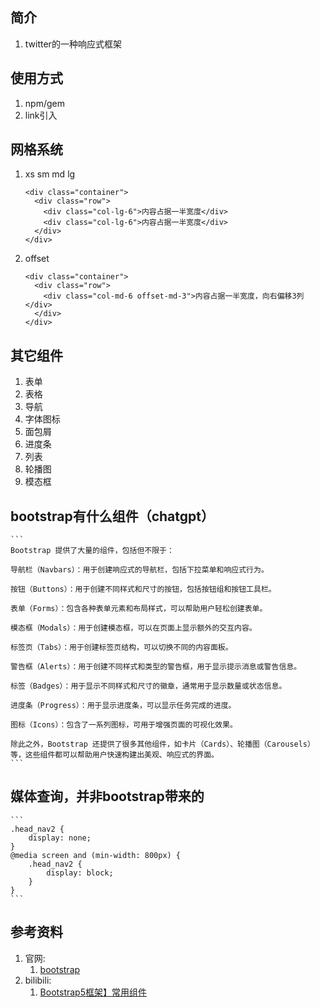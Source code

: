 ## 简介
1. twitter的一种响应式框架

## 使用方式
1. npm/gem
2. link引入

## 网格系统
1. xs sm md lg
    ```
    <div class="container">
      <div class="row">
        <div class="col-lg-6">内容占据一半宽度</div>
        <div class="col-lg-6">内容占据一半宽度</div>
      </div>
    </div>
    ```
2. offset
    ```
    <div class="container">
      <div class="row">
        <div class="col-md-6 offset-md-3">内容占据一半宽度，向右偏移3列</div>
      </div>
    </div>
    ```

## 其它组件
1. 表单
2. 表格
3. 导航
4. 字体图标
5. 面包屑
6. 进度条
7. 列表
8. 轮播图
9. 模态框

## bootstrap有什么组件（chatgpt）
    ```
    Bootstrap 提供了大量的组件，包括但不限于：
    
    导航栏（Navbars）：用于创建响应式的导航栏，包括下拉菜单和响应式行为。
    
    按钮（Buttons）：用于创建不同样式和尺寸的按钮，包括按钮组和按钮工具栏。
    
    表单（Forms）：包含各种表单元素和布局样式，可以帮助用户轻松创建表单。
    
    模态框（Modals）：用于创建模态框，可以在页面上显示额外的交互内容。
    
    标签页（Tabs）：用于创建标签页结构，可以切换不同的内容面板。
    
    警告框（Alerts）：用于创建不同样式和类型的警告框，用于显示提示消息或警告信息。
    
    标签（Badges）：用于显示不同样式和尺寸的徽章，通常用于显示数量或状态信息。
    
    进度条（Progress）：用于显示进度条，可以显示任务完成的进度。
    
    图标（Icons）：包含了一系列图标，可用于增强页面的可视化效果。
    
    除此之外，Bootstrap 还提供了很多其他组件，如卡片（Cards）、轮播图（Carousels）等，这些组件都可以帮助用户快速构建出美观、响应式的界面。
    ```

## 媒体查询，并非bootstrap带来的
    ```
    .head_nav2 {
        display: none;
    }
    @media screen and (min-width: 800px) {
        .head_nav2 {
            display: block;
        }
    }
    ```

## 参考资料
1. 官网:
   1. [bootstrap](https://getbootstrap.com/)
2. bilibili:
   1. [Bootstrap5框架】常用组件](https://www.bilibili.com/video/BV1fD4y1h7UG)